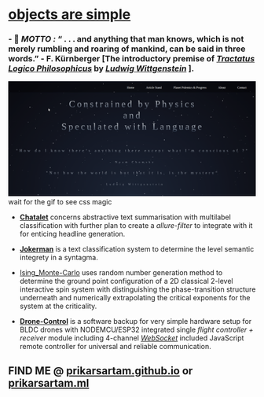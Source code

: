 # [objects are simple](http://prikarsartam.ml/) 

<!-- ## A **Physicist** with inclination in Language, Machine Learning and [Cognition](http://cogito-mag.ml/) - especially Natural Language Processing and NP-Hard evolution algorithms for statistical systems with large degrees of freedom.  -->

### - 💬 *MOTTO :*   “ . . .  and anything that man knows, which is not merely rumbling and roaring of mankind, can be said in three words.” - F. Kürnberger [The introductory premise of [*Tractatus Logico Philosophicus*](https://writing.upenn.edu/library/Wittgenstein-Tractatus.pdf) by [*Ludwig Wittgenstein*](https://en.wikipedia.org/wiki/Ludwig_Wittgenstein) ].

![](https://github.com/prikarsartam/prikarsartam/blob/main/webpageGIF.gif)
wait for the gif to see css magic

- [**Chatalet**](https://github.com/prikarsartam/Chatalet) concerns abstractive text summarisation with multilabel classification with further plan to create a *allure-filter* to integrate with it for enticing headline generation.

- [**Jokerman**](https://github.com/prikarsartam/Jokerman) is a text classification system to determine the level semantic integrety in a syntagma.

- [Ising_Monte-Carlo](https://github.com/prikarsartam/Statistical-Spin-System-Simulation-using-MonteCarlo-Algorithm) uses random number generation method to determine the ground point configuration of a 2D classical 2-level interactive spin system with distinguishing the phase-transition structure underneath and numerically extrapolating the critical exponents for the system at the criticality. 

- [**Drone-Control**](https://github.com/prikarsartam/Drone-Control) is a software backup for very simple hardware setup for BLDC drones with NODEMCU/ESP32 integrated single *flight controller + receiver* module including 4-channel [*WebSocket*](https://developer.mozilla.org/en-US/docs/Web/API/WebSockets_API) included JavaScript remote controller for universal and reliable communication.

## FIND ME @ [prikarsartam.github.io](https://prikarsartam.github.io) or [prikarsartam.ml](http://prikarsartam.ml/)

<!--
**prikarsartam/prikarsartam** is a ✨ _special_ ✨ repository because its `README.md` (this file) appears on your GitHub profile.

Here are some ideas to get you started:

- 🔭 I’m currently working on ...
- 🌱 I’m currently learning ...
- 👯 I’m looking to collaborate on ...
- 🤔 I’m looking for help with ...
- 💬 Ask me about ...
- 📫 How to reach me: ...
- 😄 Pronouns: ...
- ⚡ Fun fact: ...
-->
